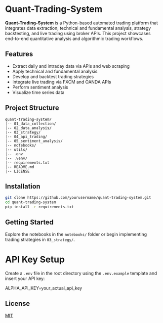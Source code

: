 # Quant-Trading-System

**Quant-Trading-System** is a Python-based automated trading platform that integrates data extraction, technical and fundamental analysis, strategy backtesting, and live trading using broker APIs. This project showcases end-to-end quantitative analysis and algorithmic trading workflows.

## Features

- Extract daily and intraday data via APIs and web scraping
- Apply technical and fundamental analysis
- Develop and backtest trading strategies
- Integrate live trading via FXCM and OANDA APIs
- Perform sentiment analysis
- Visualize time series data

## Project Structure

```
quant-trading-system/
|-- 01_data_collection/
|-- 02_data_analysis/
|-- 03_strategy/
|-- 04_api_trading/
|-- 05_sentiment_analysis/
|-- notebooks/
|-- utils/
|-- .env
|-- .venv/
|-- requirements.txt
|-- README.md
|-- LICENSE
```

## Installation

```bash
git clone https://github.com/yourusername/quant-trading-system.git
cd quant-trading-system
pip install -r requirements.txt
```

## Getting Started

Explore the notebooks in the `notebooks/` folder or begin implementing trading strategies in `03_strategy/`.

# API Key Setup

Create a `.env` file in the root directory using the `.env.example` template and insert your API key:

ALPHA_API_KEY=your_actual_api_key

## License

[MIT](LICENSE)
